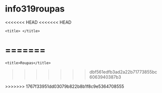# info319roupas
<!DOCTYPE html>
<html>
<head>
<<<<<<< HEAD
<<<<<<< HEAD

	<title> </title>

</head>

=======
	<title> Roupas </title>
=======
	<title>Roupas</title>
>>>>>>> dbf561edfb3ad2a22b71773855bc6063940387b3
</head>
>>>>>>> 1767f33951dd03079b822b8b1f8c9e5364708555
<body>

</body>

</html>
